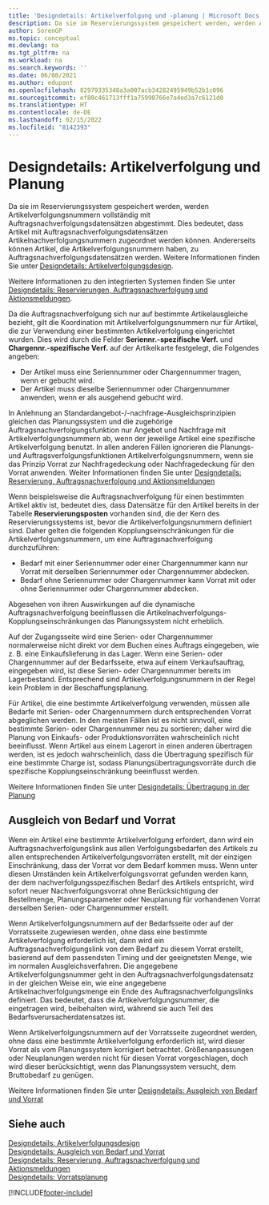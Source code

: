 ```yaml
---
title: 'Designdetails: Artikelverfolgung und -planung | Microsoft Docs'
description: Da sie im Reservierungssystem gespeichert werden, werden Artikelverfolgungsnummern vollständig mit Auftragsnachverfolgungsdatensätzen abgestimmt.
author: SorenGP
ms.topic: conceptual
ms.devlang: na
ms.tgt_pltfrm: na
ms.workload: na
ms.search.keywords: ''
ms.date: 06/08/2021
ms.author: edupont
ms.openlocfilehash: 82979335348a3a007acb34282495949b52b1c096
ms.sourcegitcommit: ef80c461713fff1a75998766e7a4ed3a7c6121d0
ms.translationtype: HT
ms.contentlocale: de-DE
ms.lasthandoff: 02/15/2022
ms.locfileid: "8142393"
---
```

# <a name="design-details-item-tracking-and-planning"></a>Designdetails: Artikelverfolgung und Planung
Da sie im Reservierungssystem gespeichert werden, werden Artikelverfolgungsnummern vollständig mit Auftragsnachverfolgungsdatensätzen abgestimmt. Dies bedeutet, dass Artikel mit Auftragsnachverfolgungsdatensätzen Artikelnachverfolgungsnummern zugeordnet werden können. Andererseits können Artikel, die Artikelverfolgungsnummern haben, zu Auftragsnachverfolgungsdatensätzen werden. Weitere Informationen finden Sie unter [Designdetails: Artikelverfolgungsdesign](design-details-item-tracking-design.md).

Weitere Informationen zu den integrierten Systemen finden Sie unter [Designdetails: Reservierungen, Auftragsnachverfolgung und Aktionsmeldungen](design-details-reservation-order-tracking-and-action-messaging.md).

Da die Auftragsnachverfolgung sich nur auf bestimmte Artikelausgleiche bezieht, gilt die Koordination mit Artikelverfolgungsnummern nur für Artikel, die zur Verwendung einer bestimmten Artikelverfolgung eingerichtet wurden. Dies wird durch die Felder **Seriennr.-spezifische Verf.** und **Chargennr.-spezifische Verf.** auf der Artikelkarte festgelegt, die Folgendes angeben:

- Der Artikel muss eine Seriennummer oder Chargennummer tragen, wenn er gebucht wird.
- Der Artikel muss dieselbe Seriennummer oder Chargennummer anwenden, wenn er als ausgehend gebucht wird.

In Anlehnung an Standardangebot-/-nachfrage-Ausgleichsprinzipien gleichen das Planungssystem und die zugehörige Auftragsnachverfolgungsfunktion nur Angebot und Nachfrage mit Artikelverfolgungsnummern ab, wenn der jeweilige Artikel eine spezifische Artikelverfolgung benutzt. In allen anderen Fällen ignorieren die Planungs- und Auftragsverfolgungsfunktionen Artikelverfolgungsnummern, wenn sie das Prinzip Vorrat zur Nachfragedeckung oder Nachfragedeckung für den Vorrat anwenden. Weiter Informationen finden Sie unter [Designdetails: Reservierung, Auftragsnachverfolgung und Aktionsmeldungen](design-details-reservation-order-tracking-and-action-messaging.md)

Wenn beispielsweise die Auftragsnachverfolgung für einen bestimmten Artikel aktiv ist, bedeutet dies, dass Datensätze für den Artikel bereits in der Tabelle **Reservierungsposten** vorhanden sind, die der Kern des Reservierungssystems ist, bevor die Artikelverfolgungsnummern definiert sind. Daher gelten die folgenden Kopplungseinschränkungen für die Artikelverfolgungsnummern, um eine Auftragsnachverfolgung durchzuführen:

- Bedarf mit einer Seriennummer oder einer Chargennummer kann nur Vorrat mit derselben Seriennummer oder Chargennummer abdecken.
- Bedarf ohne Seriennummer oder Chargennummer kann Vorrat mit oder ohne Seriennummer oder Chargennummer abdecken.

Abgesehen von ihren Auswirkungen auf die dynamische Auftragsnachverfolgung beeinflussen die Artikelnachverfolgungs-Kopplungseinschränkungen das Planungssystem nicht erheblich.

Auf der Zugangsseite wird eine Serien- oder Chargennummer normalerweise nicht direkt vor dem Buchen eines Auftrags eingegeben, wie z. B. eine Einkaufslieferung in das Lager. Wenn eine Serien- oder Chargennummer auf der Bedarfsseite, etwa auf einem Verkaufsauftrag, eingegeben wird, ist diese Serien- oder Chargennummer bereits im Lagerbestand. Entsprechend sind Artikelverfolgungsnummern in der Regel kein Problem in der Beschaffungsplanung.

Für Artikel, die eine bestimmte Artikelverfolgung verwenden, müssen alle Bedarfe mit Serien- oder Chargennummern durch entsprechenden Vorrat abgeglichen werden. In den meisten Fällen ist es nicht sinnvoll, eine bestimmte Serien- oder Chargennummer neu zu sortieren; daher wird die Planung von Einkaufs- oder Produktionsvorräten wahrscheinlich nicht beeinflusst. Wenn Artikel aus einem Lagerort in einen anderen übertragen werden, ist es jedoch wahrscheinlich, dass die Übertragung spezifisch für eine bestimmte Charge ist, sodass Planungsübertragungsvorräte durch die spezifische Kopplungseinschränkung beeinflusst werden.

Weitere Informationen finden Sie unter [Designdetails: Übertragung in der Planung](design-details-transfers-in-planning.md)

## <a name="balancing-demand-and-supply"></a>Ausgleich von Bedarf und Vorrat
Wenn ein Artikel eine bestimmte Artikelverfolgung erfordert, dann wird ein Auftragsnachverfolgungslink aus allen Verfolgungsbedarfen des Artikels zu allen entsprechenden Artikelverfolgungsvorräten erstellt, mit der einzigen Einschränkung, dass der Vorrat vor dem Bedarf kommen muss. Wenn unter diesen Umständen kein Artikelverfolgungsvorrat gefunden werden kann, der dem nachverfolgungsspezifischen Bedarf des Artikels entspricht, wird sofort neuer Nachverfolgungsvorrat ohne Berücksichtigung der Bestellmenge, Planungsparameter oder Neuplanung für vorhandenen Vorrat derselben Serien- oder Chargennummer erstellt.

Wenn Artikelverfolgungsnummern auf der Bedarfsseite oder auf der Vorratsseite zugewiesen werden, ohne dass eine bestimmte Artikelverfolgung erforderlich ist, dann wird ein Auftragsnachverfolgungslink von dem Bedarf zu diesem Vorrat erstellt, basierend auf dem passendsten Timing und der geeignetsten Menge, wie im normalen Ausgleichsverfahren. Die angegebene Artikelverfolgungsnummer geht in den Auftragsnachverfolgungsdatensatz in der gleichen Weise ein, wie eine angegebene Artikelnachverfolgungsmenge ein Ende des Auftragsnachverfolgungslinks definiert. Das bedeutet, dass die Artikelverfolgungsnummer, die eingetragen wird, beibehalten wird, während sie auch Teil des Bedarfsverursacherdatensatzes ist.

Wenn Artikelverfolgungsnummern auf der Vorratsseite zugeordnet werden, ohne dass eine bestimmte Artikelverfolgung erforderlich ist, wird dieser Vorrat als vom Planungssystem korrigiert betrachtet. Größenanpassungen oder Neuplanungen werden nicht für diesen Vorrat vorgeschlagen, doch wird dieser berücksichtigt, wenn das Planungssystem versucht, dem Bruttobedarf zu genügen.

Weitere Informationen finden Sie unter [Designdetails: Ausgleich von Bedarf und Vorrat](design-details-balancing-demand-and-supply.md)  

## <a name="see-also"></a>Siehe auch  
[Designdetails: Artikelverfolgungsdesign](design-details-item-tracking-design.md)  
[Designdetails: Ausgleich von Bedarf und Vorrat](design-details-balancing-demand-and-supply.md)  
[Designdetails: Reservierung, Auftragsnachverfolgung und Aktionsmeldungen](design-details-reservation-order-tracking-and-action-messaging.md)   
[Designdetails: Vorratsplanung](design-details-supply-planning.md)  


[!INCLUDE[footer-include](includes/footer-banner.md)]